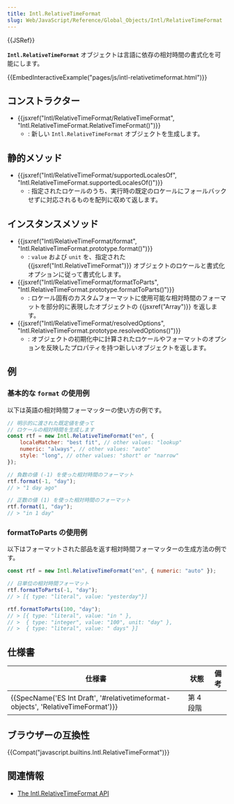 ```yaml
---
title: Intl.RelativeTimeFormat
slug: Web/JavaScript/Reference/Global_Objects/Intl/RelativeTimeFormat
---
```


{{JSRef}}

**`Intl.RelativeTimeFormat`** オブジェクトは言語に依存の相対時間の書式化を可能にします。

{{EmbedInteractiveExample("pages/js/intl-relativetimeformat.html")}}

## コンストラクター

- {{jsxref("Intl/RelativeTimeFormat/RelativeTimeFormat", "Intl.RelativeTimeFormat.RelativeTimeFormat()")}}
  - : 新しい `Intl.RelativeTimeFormat` オブジェクトを生成します。

## 静的メソッド

- {{jsxref("Intl/RelativeTimeFormat/supportedLocalesOf", "Intl.RelativeTimeFormat.supportedLocalesOf()")}}
  - : 指定されたロケールのうち、実行時の既定のロケールにフォールバックせずに対応されるものを配列に収めて返します。

## インスタンスメソッド

- {{jsxref("Intl/RelativeTimeFormat/format", "Intl.RelativeTimeFormat.prototype.format()")}}
  - : `value` および `unit` を、指定された {{jsxref("Intl.RelativeTimeFormat")}} オブジェクトのロケールと書式化オプションに従って書式化します。
- {{jsxref("Intl/RelativeTimeFormat/formatToParts", "Intl.RelativeTimeFormat.prototype.formatToParts()")}}
  - : ロケール固有のカスタムフォーマットに使用可能な相対時間のフォーマットを部分的に表現したオブジェクトの {{jsxref("Array")}} を返します。
- {{jsxref("Intl/RelativeTimeFormat/resolvedOptions", "Intl.RelativeTimeFormat.prototype.resolvedOptions()")}}
  - : オブジェクトの初期化中に計算されたロケールやフォーマットのオプションを反映したプロパティを持つ新しいオブジェクトを返します。

## 例

### 基本的な `format` の使用例

以下は英語の相対時間フォーマッターの使い方の例です。

```js
// 明示的に渡された既定値を使って
// ロケールの相対時間を生成します
const rtf = new Intl.RelativeTimeFormat("en", {
    localeMatcher: "best fit", // other values: "lookup"
    numeric: "always", // other values: "auto"
    style: "long", // other values: "short" or "narrow"
});

// 負数の値 (-1) を使った相対時間のフォーマット
rtf.format(-1, "day");
// > "1 day ago"

// 正数の値 (1) を使った相対時間のフォーマット
rtf.format(1, "day");
// > "in 1 day"
```

### formatToParts の使用例

以下はフォーマットされた部品を返す相対時間フォーマッターの生成方法の例です。

```js
const rtf = new Intl.RelativeTimeFormat("en", { numeric: "auto" });

// 日単位の相対時間フォーマット
rtf.formatToParts(-1, "day");
// > [{ type: "literal", value: "yesterday"}]

rtf.formatToParts(100, "day");
// > [{ type: "literal", value: "in " },
// >  { type: "integer", value: "100", unit: "day" },
// >  { type: "literal", value: " days" }]
```

## 仕様書

| 仕様書                                                                                                       | 状態      | 備考 |
| ------------------------------------------------------------------------------------------------------------ | --------- | ---- |
| {{SpecName('ES Int Draft', '#relativetimeformat-objects', 'RelativeTimeFormat')}} | 第 4 段階 |      |

## ブラウザーの互換性

{{Compat("javascript.builtins.Intl.RelativeTimeFormat")}}

## 関連情報

- [The Intl.RelativeTimeFormat API](https://developers.google.com/web/updates/2018/10/intl-relativetimeformat)
